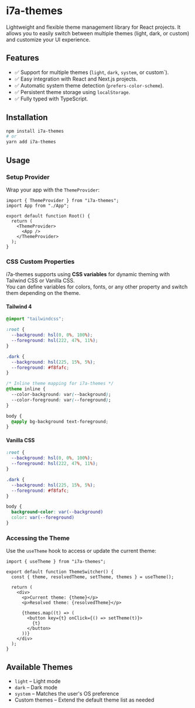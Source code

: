 # i7a-themes

Lightweight and flexible theme management library for React projects. It allows you to easily switch between multiple themes (light, dark, or custom) and customize your UI experience.

## Features

- ✅ Support for multiple themes (`light`, `dark`, `system`, or custom`).
- ✅ Easy integration with React and Next.js projects.
- ✅ Automatic system theme detection (`prefers-color-scheme`).
- ✅ Persistent theme storage using `localStorage`.
- ✅ Fully typed with TypeScript.

## Installation

```bash
npm install i7a-themes
# or
yarn add i7a-themes
```

## Usage

### Setup Provider

Wrap your app with the `ThemeProvider`:

```tsx
import { ThemeProvider } from "i7a-themes";
import App from "./App";

export default function Root() {
  return (
    <ThemeProvider>
      <App />
    </ThemeProvider>
  );
}
```

### CSS Custom Properties

i7a-themes supports using **CSS variables** for dynamic theming with Tailwind CSS or Vanilla CSS.  
You can define variables for colors, fonts, or any other property and switch them depending on the theme.

#### Tailwind 4

```css
@import "tailwindcss";

:root {
  --background: hsl(0, 0%, 100%);
  --foreground: hsl(222, 47%, 11%);
}

.dark {
  --background: hsl(225, 15%, 5%);
  --foreground: #f8fafc;
}

/* Inline theme mapping for i7a-themes */
@theme inline {
  --color-background: var(--background);
  --color-foreground: var(--foreground);
}

body {
  @apply bg-background text-foreground;
}
```

#### Vanilla CSS

```css
:root {
  --background: hsl(0, 0%, 100%);
  --foreground: hsl(222, 47%, 11%);
}

.dark {
  --background: hsl(225, 15%, 5%);
  --foreground: #f8fafc;
}

body {
  background-color: var(--background)
  color: var(--foreground)
}
```

### Accessing the Theme

Use the `useTheme` hook to access or update the current theme:

```tsx
import { useTheme } from "i7a-themes";

export default function ThemeSwitcher() {
  const { theme, resolvedTheme, setTheme, themes } = useTheme();

  return (
    <div>
      <p>Current theme: {theme}</p>
      <p>Resolved theme: {resolvedTheme}</p>

      {themes.map((t) => (
        <button key={t} onClick={() => setTheme(t)}>
          {t}
        </button>
      ))}
    </div>
  );
}
```

## Available Themes

- `light` – Light mode
- `dark` – Dark mode
- `system` – Matches the user's OS preference
- Custom themes – Extend the default theme list as needed
